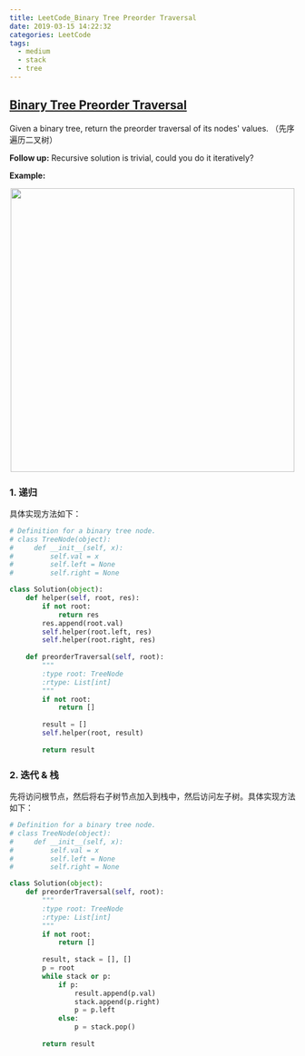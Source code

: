 ```yaml
---
title: LeetCode_Binary Tree Preorder Traversal
date: 2019-03-15 14:22:32
categories: LeetCode
tags: 
  - medium
  - stack
  - tree
---
```


## [Binary Tree Preorder Traversal](https://leetcode.com/problems/binary-tree-preorder-traversal/)

Given a binary tree, return the preorder traversal of its nodes' values.
（先序遍历二叉树）

<!--more-->

**Follow up:** Recursive solution is trivial, could you do it iteratively?

**Example:** 

<div align=center>
	<img src="/images/leetcode_94.png" width = "500" align=center/>
</div>

### 1. 递归
具体实现方法如下：

```python
# Definition for a binary tree node.
# class TreeNode(object):
#     def __init__(self, x):
#         self.val = x
#         self.left = None
#         self.right = None

class Solution(object):
    def helper(self, root, res):
        if not root:
            return res
        res.append(root.val)
        self.helper(root.left, res)
        self.helper(root.right, res)
        
    def preorderTraversal(self, root):
        """
        :type root: TreeNode
        :rtype: List[int]
        """
        if not root:
            return []
        
        result = []
        self.helper(root, result)
        
        return result
```

### 2. 迭代 & 栈
先将访问根节点，然后将右子树节点加入到栈中，然后访问左子树。具体实现方法如下：

```python
# Definition for a binary tree node.
# class TreeNode(object):
#     def __init__(self, x):
#         self.val = x
#         self.left = None
#         self.right = None

class Solution(object):
    def preorderTraversal(self, root):
        """
        :type root: TreeNode
        :rtype: List[int]
        """
        if not root:
            return []
        
        result, stack = [], []
        p = root
        while stack or p:
            if p:
                result.append(p.val)
                stack.append(p.right)
                p = p.left
            else:
                p = stack.pop()
        
        return result
```
